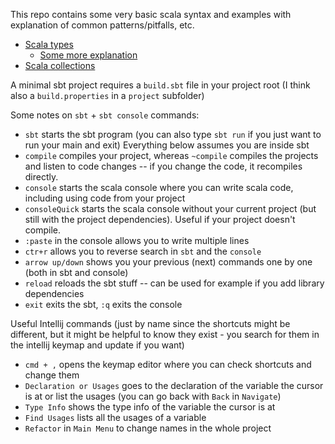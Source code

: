 This repo contains some very basic scala syntax and examples with explanation of common patterns/pitfalls, etc. 

* [Scala types](https://docs.scala-lang.org/resources/images/tour/unified-types-diagram.svg)
  * [Some more explanation](https://docs.scala-lang.org/tour/unified-types.html)
* [Scala collections](https://docs.scala-lang.org/overviews/collections/overview.html)

A minimal sbt project requires a `build.sbt` file in your project root (I think also a `build.properties` in a `project` subfolder)

Some notes on `sbt` + `sbt console` commands: 

- `sbt` starts the sbt program (you can also type `sbt run` if you just want to run your main and exit)
Everything below assumes you are inside sbt
- `compile` compiles your project, whereas `~compile` compiles the projects and listen to code changes -- if you change
the code, it recompiles directly.
- `console` starts the scala console where you can write scala code, including using code from your project
- `consoleQuick` starts the scala console without your current project (but still with the project dependencies). Useful 
if your project doesn't compile.
- `:paste` in the console allows you to write multiple lines
- `ctr+r` allows you to reverse search in `sbt` and the `console`
- `arrow up/down` shows you your previous (next) commands one by one (both in sbt and console)
- `reload` reloads the sbt stuff -- can be used for example if you add library dependencies
- `exit` exits the sbt, `:q` exits the console

Useful Intellij commands (just by name since the shortcuts might be different, but it might be helpful to know they exist - you search for them in the intellij keymap and update if you want)
- `cmd + ,` opens the keymap editor where you can check shortcuts and change them
- `Declaration or Usages` goes to the declaration of the variable the cursor is at or list the usages (you can go back with `Back` in `Navigate`)
- `Type Info` shows the type info of the variable the cursor is at
- `Find Usages` lists all the usages of a variable
- `Refactor` in `Main Menu` to change names in the whole project
